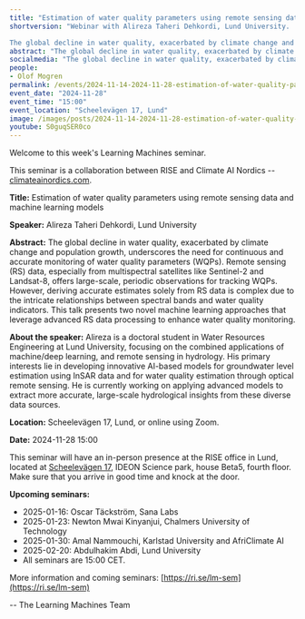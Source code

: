 ```yaml
---
title: "Estimation of water quality parameters using remote sensing data and machine learning models"
shortversion: "Webinar with Alireza Taheri Dehkordi, Lund University. 

The global decline in water quality, exacerbated by climate change and population growth, underscores the need for continuous and accurate monitoring of water quality parameters (WQPs). Remote sensing (RS) data, especially from multispectral satellites like Sentinel-2 and Landsat-8, offers large-scale, periodic observations for tracking WQPs. However, deriving accurate estimates solely from RS data is complex due to the intricate relationships between spectral bands and water quality indicators. This talk presents two novel machine learning approaches that leverage advanced RS data processing to enhance water quality monitoring."
abstract: "The global decline in water quality, exacerbated by climate change and population growth, underscores the need for continuous and accurate monitoring of water quality parameters (WQPs). Remote sensing (RS) data, especially from multispectral satellites like Sentinel-2 and Landsat-8, offers large-scale, periodic observations for tracking WQPs. However, deriving accurate estimates solely from RS data is complex due to the intricate relationships between spectral bands and water quality indicators. This talk presents two novel machine learning approaches that leverage advanced RS data processing to enhance water quality monitoring."
socialmedia: "The global decline in water quality, exacerbated by climate change and population growth, underscores the need for continuous and accurate monitoring of water quality parameters (WQPs). Remote sensing (RS) data, especially from multispectral satellites like Sentinel-2 and Landsat-8, offers large-scale, periodic observations for tracking WQPs. However, deriving accurate estimates solely from RS data is complex due to the intricate relationships between spectral bands and water quality indicators. This talk presents two novel machine learning approaches that leverage advanced RS data processing to enhance water quality monitoring."
people:
- Olof Mogren
permalink: /events/2024-11-14-2024-11-28-estimation-of-water-quality-parameters-using
event_date: "2024-11-28"
event_time: "15:00"
event_location: "Scheelevägen 17, Lund"
image: /images/posts/2024-11-14-2024-11-28-estimation-of-water-quality-parameters-using.jpg
youtube: S0guqSER0co
--- 
```

Welcome to this week's Learning Machines seminar.

This seminar is a collaboration between RISE and Climate AI Nordics -- [climateainordics.com](https://climateainordics.com/).

**Title:** Estimation of water quality parameters using remote sensing data and machine learning models

**Speaker:** Alireza Taheri Dehkordi, Lund University

**Abstract:** The global decline in water quality, exacerbated by climate change and population growth, underscores the need for continuous and accurate monitoring of water quality parameters (WQPs). Remote sensing (RS) data, especially from multispectral satellites like Sentinel-2 and Landsat-8, offers large-scale, periodic observations for tracking WQPs. However, deriving accurate estimates solely from RS data is complex due to the intricate relationships between spectral bands and water quality indicators. This talk presents two novel machine learning approaches that leverage advanced RS data processing to enhance water quality monitoring.

**About the speaker:** Alireza is a doctoral student in Water Resources Engineering at Lund University, focusing on the combined applications of machine/deep learning, and remote sensing in hydrology. His primary interests lie in developing innovative AI-based models for groundwater level estimation using InSAR data and for water quality estimation through optical remote sensing. He is currently working on applying advanced models to extract more accurate, large-scale hydrological insights from these diverse data sources.

**Location:** Scheelevägen 17, Lund, or online using Zoom.

**Date:** 2024-11-28 15:00




This seminar will have an in-person presence at the RISE office in Lund, located at [Scheelevägen 17](https://maps.app.goo.gl/6uW4R8HYKZgwxe9L7), IDEON Science park, house Beta5, fourth floor. Make sure that you arrive in good time and knock at the door.


**Upcoming seminars:**

* 2025-01-16: Oscar Täckström, Sana Labs
* 2025-01-23: Newton Mwai Kinyanjui, Chalmers University of Technology
* 2025-01-30: Amal Nammouchi, Karlstad University and AfriClimate AI
* 2025-02-20: Abdulhakim Abdi, Lund University
* All seminars are 15:00 CET.

More information and coming seminars: [https://ri.se/lm-sem](https://ri.se/lm-sem)

-- The Learning Machines Team

